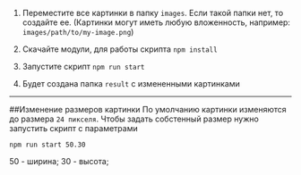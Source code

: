1. Переместите все картинки в папку `images`. Если такой папки нет, то создайте ее.
(Картинки могут иметь любую вложенность, например: `images/path/to/my-image.png`)
   
2. Скачайте модули, для работы скрипта `npm install`
   
3. Запустите скрипт `npm run start`

4. Будет создана папка `result` с измененными картинками
___
##Изменение размеров картинки
По умолчанию картинки изменяются до размера `24 пикселя`.
Чтобы задать собстенный размер нужно запустить скрипт с параметрами

`npm run start 50.30`

50 - ширина; 30 - высота;